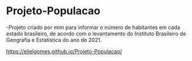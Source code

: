 # Projeto-Populacao

-Projeto criado por mim para informar o número de habitantes em cada estado brasileiro, de acordo com o levantamento do Instituto Brasileiro de Geografia e Estatística do ano de 2021.


https://elielgomes.github.io/Projeto-Populacao/